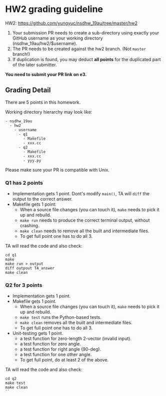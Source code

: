 # HW2 grading guideline

HW2: https://github.com/yungyuc/nsdhw_19au/tree/master/hw2

1. Your submission PR needs to create a sub-directory using
exactly your GitHub username as your working directory (nsdhw_19au/hw2/$username).
2. The PR needs to be created against the hw2 branch. (Not `master` branch!)
3. If duplication is found, you may deduct **all points** for the duplicated part of
the later submitter.

**You need to submit your PR link on e3.**

## Grading Detail

There are 5 points in this homework.

Working directory hierarchy may look like:
```
- nsdhw_19au
  - hw2
    - username
      - q1
        - Makefile
        - xxx.cc
      - q2
        - Makefile
        - xxx.cc
        - yyy.py
```

Please make sure your PR is compatible with Unix.

### Q1 has 2 points

- Implementation gets 1 point. Dont's modify `main()`, TA will `diff` the output to the correct answer.
- Makefile gets 1 point:
  * When a source file changes (you can touch it), `make` needs to pick it up
    and rebuild.
  * `make run` needs to produce the correct terminal output, without
    crashing.
  * `make clean` needs to remove all the built and intermediate files.
  * To get full point one has to do all 3.

TA will read the code and also check:
```
cd q1
make
make run > output
diff outpout TA_answer
make clean
```

### Q2 for 3 points

- Implementation gets 1 point. 
- Makefile gets 1 point.
  * When a source file changes (you can touch it), `make` needs to pick it up
    and rebuild.
  * `make test` runs the Python-based tests.
  * `make clean` removes all the built and intermediate files.
  * To get full point one has to do all 3.
- Unit-testing gets 1 point.
  * a test function for zero-length 2-vector (invalid input).
  * a test function for zero angle.
  * a test function for right angle (90-deg).
  * a test function for one other angle.
  * To get full point, do at least 2 of the above.

TA will read the code and also check:
```
cd q2
make test
make clean
``
